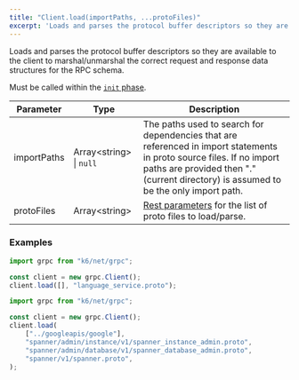 ```yaml
---
title: "Client.load(importPaths, ...protoFiles)"
excerpt: 'Loads and parses the protocol buffer descriptors so they are available to the client to marshal/unmarshal the correct request and response data structures for the RPC schema.'
---
```


Loads and parses the protocol buffer descriptors so they are available to the client to marshal/unmarshal the correct request and response data structures for the RPC schema.

Must be called within the [`init` phase](/using-k6/test-life-cycle).

| Parameter | Type | Description |
|-----------|------|-------------|
| importPaths | Array&lt;string&gt; \| `null` | The paths used to search for dependencies that are referenced in import statements in proto source files. If no import paths are provided then "." (current directory) is assumed to be the only import path. |
| protoFiles | Array&lt;string&gt; | [Rest parameters](https://developer.mozilla.org/en-US/docs/Web/JavaScript/Reference/Functions/rest_parameters) for the list of proto files to load/parse. |

### Examples

<div class="code-group" data-props='{"labels": ["Simple example"], "lineNumbers": [true]}'>

```javascript
import grpc from "k6/net/grpc";

const client = new grpc.Client();
client.load([], "language_service.proto");
```

</div>

<div class="code-group" data-props='{"labels": ["More complex"], "lineNumbers": [true]}'>

```javascript
import grpc from "k6/net/grpc";

const client = new grpc.Client();
client.load(
    ["../googleapis/google"],
    "spanner/admin/instance/v1/spanner_instance_admin.proto",
    "spanner/admin/database/v1/spanner_database_admin.proto",
    "spanner/v1/spanner.proto",
);
```

</div>
